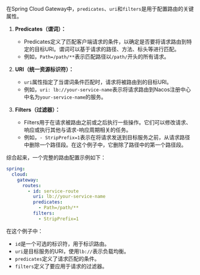 在Spring Cloud Gateway中，`predicates`、`uri`和`filters`是用于配置路由的关键属性。

1. **Predicates（谓词）：**
    - Predicates定义了匹配客户端请求的条件，以确定是否要将请求路由到特定的目标URI。谓词可以基于请求的路径、方法、标头等进行匹配。
    - 例如，`Path=/path/**`表示匹配路径以`/path/`开头的所有请求。

2. **URI（统一资源标识符）：**
    - `uri`属性指定了当谓词条件匹配时，请求将被路由到的目标URI。
    - 例如，`uri: lb://your-service-name`表示将请求路由到Nacos注册中心中名为`your-service-name`的服务。

3. **Filters（过滤器）：**
    - Filters用于在请求被路由之前或之后执行一些操作。它们可以修改请求、响应或执行其他与请求-响应周期相关的任务。
    - 例如，`- StripPrefix=1`表示在将请求发送到目标服务之前，从请求路径中删除一个路径段。在这个例子中，它删除了路径中的第一个路径段。

综合起来，一个完整的路由配置示例如下：

```yaml
spring:
  cloud:
    gateway:
      routes:
        - id: service-route
          uri: lb://your-service-name
          predicates:
            - Path=/path/**
          filters:
            - StripPrefix=1
```

在这个例子中：
- `id`是一个可选的标识符，用于标识路由。
- `uri`是目标服务的URI，使用`lb://`表示负载均衡。
- `predicates`定义了请求匹配的条件。
- `filters`定义了要应用于请求的过滤器。